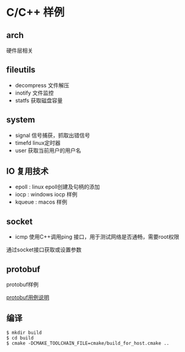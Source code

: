 # C/C++ 样例

## arch

硬件层相关

## fileutils

* decompress 文件解压
* inotify 文件监控
* statfs 获取磁盘容量 

## system

* signal 信号捕获，抓取出错信号 
* timefd linux定时器
* user 获取当前用户的用户名

## IO 复用技术

* epoll : linux epoll创建及句柄的添加
* iocp : windows iocp 样例
* kqueue : macos 样例

## socket

* icmp
使用C++调用ping 接口，用于测试网络是否通畅，需要root权限

通过socket接口获取或设置参数 

## protobuf

protobuf样例

[protobuf用例说明](protobuf/README.md)

## 编译
```
$ mkdir build
$ cd build
$ cmake -DCMAKE_TOOLCHAIN_FILE=cmake/build_for_host.cmake ..
```

